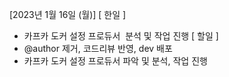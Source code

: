 [2023년 1월 16일 (월)]
[ 한일 ]
* 카프카 도커 설정 프로듀서  분석 및 작업 진행
[ 할일 ]
* @author 제거, 코드리뷰 반영, dev 배포
* 카프카 도커 설정 프로듀서 파악 및 분석, 작업 진행
